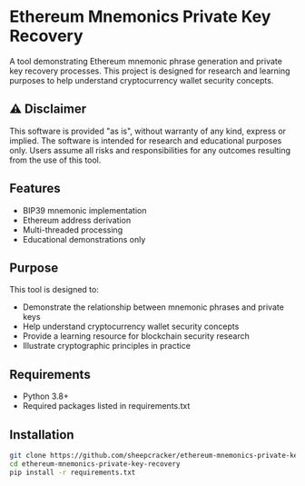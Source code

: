 # Ethereum Mnemonics Private Key Recovery

A tool demonstrating Ethereum mnemonic phrase generation and private key recovery processes. This project is designed for research and learning purposes to help understand cryptocurrency wallet security concepts.

## ⚠️ Disclaimer

This software is provided "as is", without warranty of any kind, express or implied. The software is intended for research and educational purposes only. Users assume all risks and responsibilities for any outcomes resulting from the use of this tool.

## Features

- BIP39 mnemonic implementation
- Ethereum address derivation
- Multi-threaded processing
- Educational demonstrations only

## Purpose

This tool is designed to:
- Demonstrate the relationship between mnemonic phrases and private keys
- Help understand cryptocurrency wallet security concepts
- Provide a learning resource for blockchain security research
- Illustrate cryptographic principles in practice

## Requirements

- Python 3.8+
- Required packages listed in requirements.txt

## Installation

```bash
git clone https://github.com/sheepcracker/ethereum-mnemonics-private-key-recovery
cd ethereum-mnemonics-private-key-recovery
pip install -r requirements.txt
